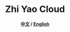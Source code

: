 <h1 align="center">
   Zhi Yao Cloud
</h1> 

<h4 align="center">
   <a href="https://gitee.com/isxcode">中文</a> / <a href="https://github/isxcode">English</a>
</h4> 

